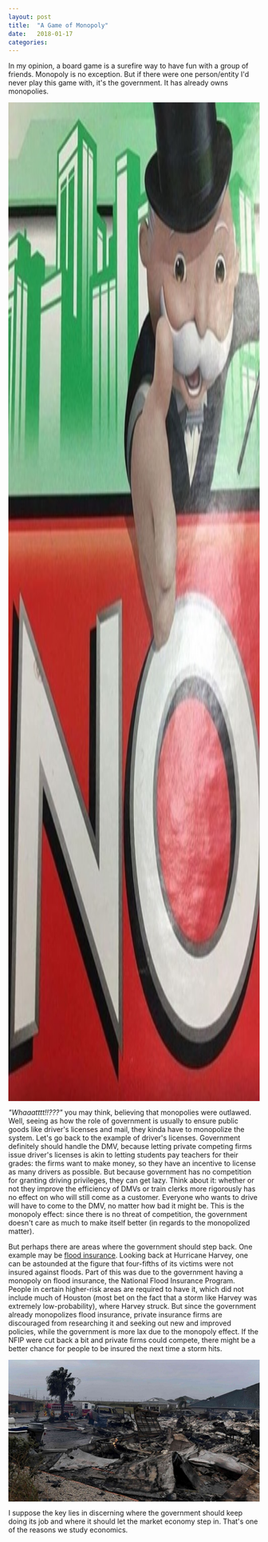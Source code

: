 ```yaml
---
layout: post
title:  "A Game of Monopoly"
date:   2018-01-17
categories:
---
```

In my opinion, a board game is a surefire way to have fun with a group of friends. Monopoly is no exception. But if there were one person/entity I'd never play this game with, it's the government. It has already owns monopolies.

<img src="/assets/monopoly.jpg" alt="Monopoly" style="display:block;margin:auto;height:50vh;" text-align="center">

<i>"Whaaatttt!!???"</i> you may think, believing that monopolies were outlawed. Well, seeing as how the role of government is usually to ensure public goods like driver's licenses and mail, they kinda have to monopolize the system. Let's go back to the example of driver's licenses. Government definitely should handle the DMV, because letting private competing firms issue driver's licenses is akin to letting students pay teachers for their grades: the firms want to make money, so they have an incentive to license as many drivers as possible. But because government has no competition for granting driving privileges, they can get lazy. Think about it: whether or not they improve the efficiency of DMVs or train clerks more rigorously has no effect on who will still come as a customer. Everyone who wants to drive will have to come to the DMV, no matter how bad it might be. This is the monopoly effect: since there is no threat of competition, the government doesn't care as much to make itself better (in regards to the monopolized matter).

But perhaps there are areas where the government should step back. One example may be <a href="http://time.com/4927852/hurricane-harvey-flood-insurance/">flood insurance</a>. Looking back at Hurricane Harvey, one can be astounded at the figure that four-fifths of its victims were not insured against floods. Part of this was due to the government having a monopoly on flood insurance, the National Flood Insurance Program. People in certain higher-risk areas are required to have it, which did not include much of Houston (most bet on the fact that a storm like Harvey was extremely low-probability), where Harvey struck. But since the government already monopolizes flood insurance, private insurance firms are discouraged from researching it and seeking out new and improved policies, while the government is more lax due to the monopoly effect. If the NFIP were cut back a bit and private firms could compete, there might be a better chance for people to be insured the next time a storm hits.

<img src="/assets/harvey.jpg" alt="Harvey's damage" style="display:block;margin:auto;" text-align="center">

I suppose the key lies in discerning where the government should keep doing its job and where it should let the market economy step in. That's one of the reasons we study economics.

